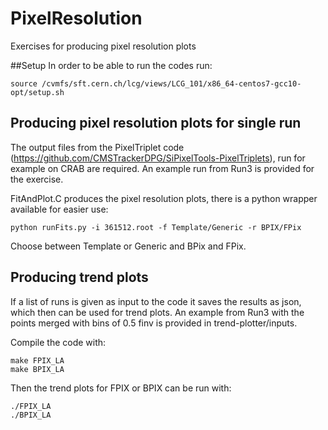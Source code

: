 # PixelResolution

Exercises for producing pixel resolution plots

##Setup
In order to be able to run the codes run:
```
source /cvmfs/sft.cern.ch/lcg/views/LCG_101/x86_64-centos7-gcc10-opt/setup.sh
```

## Producing pixel resolution plots for single run

The output files from the PixelTriplet code (https://github.com/CMSTrackerDPG/SiPixelTools-PixelTriplets), run for example on CRAB are required. An example run from Run3 is provided for the exercise.

FitAndPlot.C produces the pixel resolution plots, there is a python wrapper available for easier use:
```
python runFits.py -i 361512.root -f Template/Generic -r BPIX/FPix
```
Choose between Template or Generic and BPix and FPix.

## Producing trend plots

If a list of runs is given as input to the code it saves the results as json, which then can be used for trend plots. An example from Run3 with the points merged with bins of 0.5 finv is provided in trend-plotter/inputs.

Compile the code with:
```
make FPIX_LA
make BPIX_LA
```

Then the trend plots for FPIX or BPIX can be run with:

```
./FPIX_LA
./BPIX_LA
```
